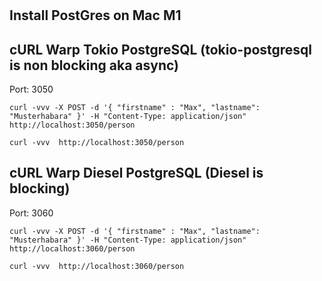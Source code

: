 #                 

## Install PostGres on Mac M1

## cURL Warp Tokio PostgreSQL (tokio-postgresql is non blocking aka async)

Port: 3050

```
curl -vvv -X POST -d '{ "firstname" : "Max", "lastname": "Musterhabara" }' -H "Content-Type: application/json" http://localhost:3050/person
```

```
curl -vvv  http://localhost:3050/person
```

## cURL Warp Diesel PostgreSQL (Diesel is blocking)

Port: 3060

```
curl -vvv -X POST -d '{ "firstname" : "Max", "lastname": "Musterhabara" }' -H "Content-Type: application/json" http://localhost:3060/person
```

```
curl -vvv  http://localhost:3060/person
```

